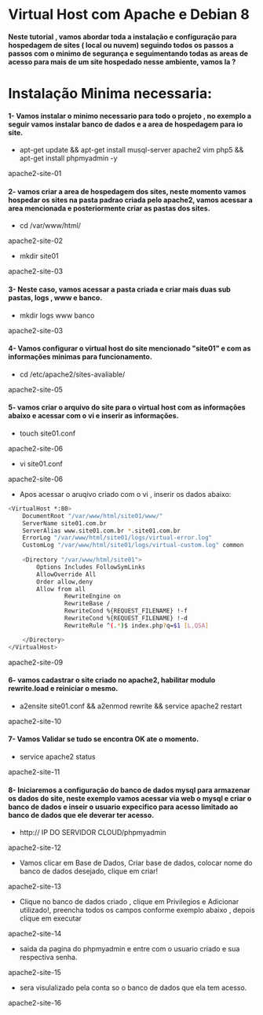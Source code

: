 
   Virtual Host com Apache e Debian 8
===========

#### Neste tutorial , vamos abordar toda a instalação e configuração para hospedagem de sites ( local ou nuvem) seguindo todos os passos a passos com o minimo de segurança e seguimentando todas as areas de acesso para mais de um site hospedado nesse ambiente, vamos la ?


Instalação Minima necessaria:
===========

#### 1- Vamos instalar o minimo necessario para todo o projeto , no exemplo a seguir vamos instalar banco de dados e a area de hospedagem para io site.


* apt-get update && apt-get install musql-server apache2 vim php5 && apt-get install phpmyadmin -y


apache2-site-01


#### 2- vamos criar a area de hospedagem dos sites, neste momento vamos hospedar os sites na pasta padrao criada pelo apache2, vamos acessar a area mencionada e posteriormente criar as pastas dos sites.


* cd /var/www/html/


apache2-site-02


* mkdir site01


apache2-site-03


#### 3- Neste caso, vamos acessar a pasta criada e criar mais duas sub pastas, logs , www e banco.


* mkdir logs www banco


apache2-site-03


#### 4- Vamos configurar o virtual host do site mencionado "site01" e com as informações minimas para funcionamento.


* cd /etc/apache2/sites-avaliable/


apache2-site-05


#### 5- vamos criar o arquivo do site para o virtual host com as informações abaixo e acessar com o vi e inserir as informações.


* touch site01.conf


apache2-site-06


* vi site01.conf


apache2-site-06


* Apos acessar o aruqivo criado com o vi , inserir os dados abaixo:


```sh
<VirtualHost *:80>
    DocumentRoot "/var/www/html/site01/www/"
    ServerName site01.com.br
    ServerAlias www.site01.com.br *.site01.com.br
    ErrorLog "/var/www/html/site01/logs/virtual-error.log"
    CustomLog "/var/www/html/site01/logs/virtual-custom.log" common
    
    <Directory "/var/www/html/site01">
        Options Includes FollowSymLinks
        AllowOverride All
        Order allow,deny
        Allow from all
                RewriteEngine on
                RewriteBase /
                RewriteCond %{REQUEST_FILENAME} !-f
                RewriteCond %{REQUEST_FILENAME} !-d
                RewriteRule ^(.*)$ index.php?q=$1 [L,QSA]

    </Directory>
</VirtualHost>
```

apache2-site-09


#### 6- vamos cadastrar o site criado no apache2, habilitar modulo rewrite.load e reiniciar o mesmo.


* a2ensite site01.conf && a2enmod rewrite && service apache2 restart


apache2-site-10


#### 7- Vamos Validar se tudo se encontra OK ate o momento.


* service apache2 status


apache2-site-11


#### 8- Iniciaremos a configuração do banco de dados mysql para armazenar os dados do site, neste exemplo vamos acessar via web o mysql e criar o banco de dados e inseir o usuario expecifico para acesso limitado ao banco de dados que ele deverar ter acesso.


* http:// IP DO SERVIDOR CLOUD/phpmyadmin


apache2-site-12


* Vamos clicar em Base de Dados, Criar base de dados, colocar nome do banco de dados desejado, clique em criar!


apache2-site-13


* Clique no banco de dados criado , clique em Privilegios e Adicionar utilizado!, preencha todos os campos conforme exemplo abaixo , depois clique em executar


apache2-site-14


* saida da pagina do phpmyadmin e entre com o usuario criado e sua respectiva senha.


apache2-site-15


* sera visulalizado pela conta so o banco de dados que ela tem acesso.

apache2-site-16


